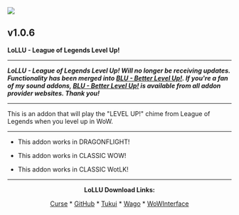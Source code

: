[![](https://img.shields.io/static/v1?label=Donate&message=CashApp&color=brightgreen)](https://bit.ly/3fyxxSU)

v1.0.6
------------------------------

**LoLLU - League of Legends Level Up!**

------------------------------

***LoLLU - League of Legends Level Up! Will no longer be receiving updates. Functionality has been merged into [BLU - Better Level Up!](https://www.curseforge.com/wow/addons/blu-better-level-up "This link takes you to the Curseforge.com website, you may download it here and help support the developers."). If you're a fan of my sound addons, [BLU - Better Level Up!](https://www.curseforge.com/wow/addons/blu-better-level-up "This link takes you to the Curseforge.com website, you may download it here and help support the developers.") is available from all addon provider websites. Thank you!***

------------------------------

This is an addon that will play the "LEVEL UP!" chime from League of Legends when you level up in WoW.

------------------------------

- This addon works in DRAGONFLIGHT!

- This addon works in CLASSIC WOW!

- This addon works in CLASSIC WotLK!

------------------------------
<div align="center">

**LoLLU Download Links:**

[Curse](https://www.curseforge.com/wow/addons/lollu-league-of-legends-level-up "This link takes you to the Curseforge.com website, you may download it here and help support the developers.") * [GitHub](https://github.com/donniedice/LoLLU "This link takes you to the GitHub.com website, you may download it here.") * [Tukui](https://www.tukui.org/addons.php?id=227 "This link takes you to the Tukui.org website, you may download it here.") * [Wago](https://addons.wago.io/addons/lollu "This link takes you to the Wago.io website, you may download it here and help support the developers.") * [WoWInterface](https://www.wowinterface.com/downloads/info26255-LoLLU-LeagueofLegendsLevelUp.html "This link takes you to the WoWInterface.com website, you may download it here.")

</div>
